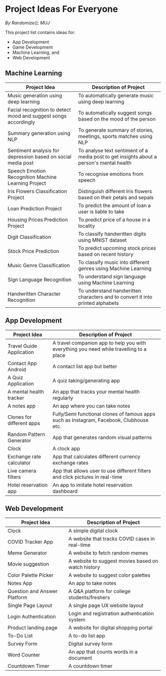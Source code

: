 # Project Ideas For Everyone
_By Randomize(); MUJ_

This project list contains ideas for:

 - App Development
 - Game Development
 - Machine Learning, and
 - Web Development

## Machine Learning

|Project  Idea| Description of Project |
|--|--|
|Music generation using deep learning| To automatically generate music using deep learning |
|Facial recognition to detect mood and suggest songs accordingly |To automatically suggest songs based on the mood of the person |
|Summary generation using NLP| To generate summary of stories, meetings, sports matches using NLP |
|Sentiment analysis for depression based on social media post|To analyse text sentiment of a media post to get insights about a person's mental health|
|Speech Emotion Recognition Machine Learning Project|To recognise emotions from speech|
|Iris Flowers Classification Project|Distinguish different Iris flowers based on their petals and sepals|
|Loan Prediction Project|To predict the amount of loan a user is liable to take|
|Housing Prices Prediction Project|To predict price of a house in a locality|
|Digit Classification|To classify handwritten digits using MNIST dataset|
|Stock Price Prediction|To predict upcoming stock prices based on recent history|
|Music Genre Classification|To classify music into different genres using Machine Learning|
|Sign Language Recognition|To understand sign language using Machine Learning|
|Handwritten Character Recognition|To understand handwritten characters and to convert it into printed alphabets|

## App Development

| Project Idea | Description of Project |
|--|--|
|Travel Guide Application| A travel companion app to help you with everything you need while travelling to a place |
| Contact App Android |A contact list app but better  |
| A Quiz Application |A quiz taking/generating app  |
| A mental health tracker |An app that tracks your mental health regularly  |
| A notes app |An app where you can take notes |
| Clones for different apps |Fully/Semi functional clones of famous apps such as Instagram, Facebook, Clubhouse etc.  |
| Random Pattern Generator |App that generates random visual patterns |
| Clock |A clock app  |
| Exchange rate calculator |App that calculates different currency exchange rates  |
| Live camera filters |App that allows user to use different filters and click pictures in real-time  |
| Hotel reservation app |An app to imitate hotel reservation dashboard |

## Web Development

| Project Idea | Description of Project |
|--|--|
|Clock| A simple digital clock |
|COVID Tracker App| A website that tracks COVID cases in real-time  |
|Meme Generator| A website to fetch random memes  |
|Movie suggestion| A website to suggest movies based on watch history  |
|Color Palette Picker|A website to suggest color palettes  |
|Notes App|An app to take notes |
|Question and Answer Platform|A Q&A platform for college students/freshers  |
|Single Page Layout|A single page UX website layout  |
|Login Authentication|Login and registration authentication system  |
|Product landing page|A website for digital shopping portal  |
|To-Do List|A to-do list app|
|Survey Form|Digital survey form|
|Word Counter|An app that counts words in a document|
|Countdown Timer|A countdown timer|
